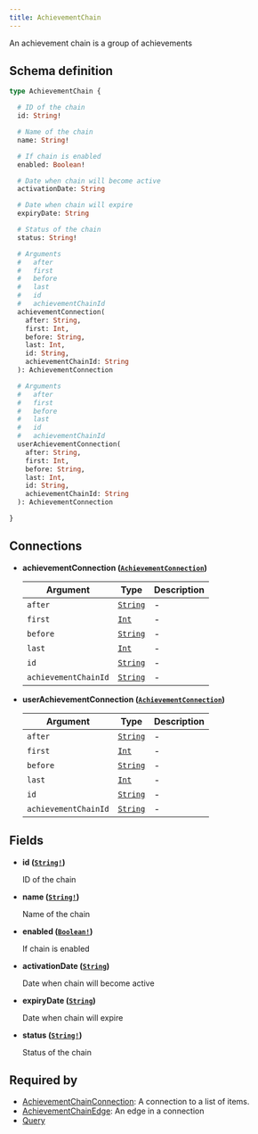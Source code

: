 ```yaml
---
title: AchievementChain
---
```


An achievement chain is a group of achievements

## Schema definition
```graphql
type AchievementChain {

  # ID of the chain
  id: String!

  # Name of the chain
  name: String!

  # If chain is enabled
  enabled: Boolean!

  # Date when chain will become active
  activationDate: String

  # Date when chain will expire
  expiryDate: String

  # Status of the chain
  status: String!

  # Arguments
  #   after
  #   first
  #   before
  #   last
  #   id
  #   achievementChainId
  achievementConnection(
    after: String,
    first: Int,
    before: String,
    last: Int,
    id: String,
    achievementChainId: String
  ): AchievementConnection

  # Arguments
  #   after
  #   first
  #   before
  #   last
  #   id
  #   achievementChainId
  userAchievementConnection(
    after: String,
    first: Int,
    before: String,
    last: Int,
    id: String,
    achievementChainId: String
  ): AchievementConnection

}
```

## Connections

* **achievementConnection ([`AchievementConnection`](graphql/schema/achievementconnection.md))**

  Argument | Type | Description
  -------- | ---- | -----------
  `after` | [`String`](graphql/schema/string.md) | -
  `first` | [`Int`](graphql/schema/int.md) | -
  `before` | [`String`](graphql/schema/string.md) | -
  `last` | [`Int`](graphql/schema/int.md) | -
  `id` | [`String`](graphql/schema/string.md) | -
  `achievementChainId` | [`String`](graphql/schema/string.md) | -

* **userAchievementConnection ([`AchievementConnection`](graphql/schema/achievementconnection.md))**

  Argument | Type | Description
  -------- | ---- | -----------
  `after` | [`String`](graphql/schema/string.md) | -
  `first` | [`Int`](graphql/schema/int.md) | -
  `before` | [`String`](graphql/schema/string.md) | -
  `last` | [`Int`](graphql/schema/int.md) | -
  `id` | [`String`](graphql/schema/string.md) | -
  `achievementChainId` | [`String`](graphql/schema/string.md) | -


## Fields

* **id ([`String!`](graphql/schema/string.md))**

  ID of the chain

* **name ([`String!`](graphql/schema/string.md))**

  Name of the chain

* **enabled ([`Boolean!`](graphql/schema/boolean.md))**

  If chain is enabled

* **activationDate ([`String`](graphql/schema/string.md))**

  Date when chain will become active

* **expiryDate ([`String`](graphql/schema/string.md))**

  Date when chain will expire

* **status ([`String!`](graphql/schema/string.md))**

  Status of the chain


## Required by
* [AchievementChainConnection](graphql/schema/achievementchainconnection.md): A connection to a list of items.
* [AchievementChainEdge](graphql/schema/achievementchainedge.md): An edge in a connection
* [Query](graphql/schema/query.md)
